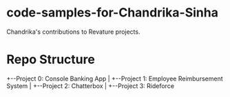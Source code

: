 # code-samples-for-Chandrika-Sinha
Chandrika's contributions to Revature projects.

# Repo Structure
+--Project 0: Console Banking App
|
+--Project 1: Employee Reimbursement System
|
+--Project 2: Chatterbox
|
+--Project 3: Rideforce
